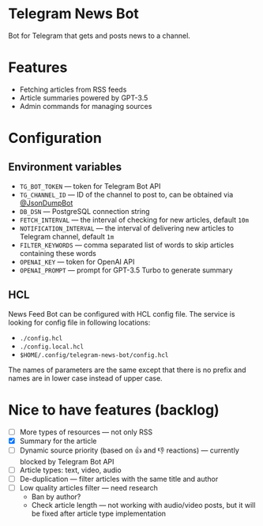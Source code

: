 # Telegram News Bot

Bot for Telegram that gets and posts news to a channel.

# Features

- Fetching articles from RSS feeds
- Article summaries powered by GPT-3.5
- Admin commands for managing sources

# Configuration

## Environment variables

- `TG_BOT_TOKEN` — token for Telegram Bot API
- `TG_CHANNEL_ID` — ID of the channel to post to, can be obtained via [@JsonDumpBot](https://t.me/JsonDumpBot)
- `DB_DSN` — PostgreSQL connection string
- `FETCH_INTERVAL` — the interval of checking for new articles, default `10m`
- `NOTIFICATION_INTERVAL` — the interval of delivering new articles to Telegram channel, default `1m`
- `FILTER_KEYWORDS` — comma separated list of words to skip articles containing these words
- `OPENAI_KEY` — token for OpenAI API
- `OPENAI_PROMPT` — prompt for GPT-3.5 Turbo to generate summary

## HCL

News Feed Bot can be configured with HCL config file. The service is looking for config file in following locations:

- `./config.hcl`
- `./config.local.hcl`
- `$HOME/.config/telegram-news-bot/config.hcl`

The names of parameters are the same except that there is no prefix and names are in lower case instead of upper case.

# Nice to have features (backlog)

- [ ] More types of resources — not only RSS
- [x] Summary for the article
- [ ] Dynamic source priority (based on 👍 and 👎 reactions) — currently blocked by Telegram Bot API
- [ ] Article types: text, video, audio
- [ ] De-duplication — filter articles with the same title and author
- [ ] Low quality articles filter — need research
    - Ban by author?
    - Check article length — not working with audio/video posts, but it will be fixed after article type implementation